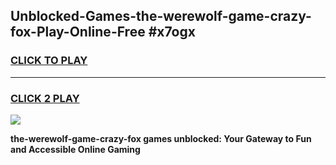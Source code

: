 
## Unblocked-Games-the-werewolf-game-crazy-fox-Play-Online-Free #x7ogx
<h3>
<a href="https://us.freeplayer.one?title=the-werewolf-game-crazy-fox&ref=10M">CLICK TO PLAY</a></h3>
<hr>

<h3>
<a href="https://us.freeplayer.one?title=the-werewolf-game-crazy-fox&ref=10M">CLICK 2 PLAY</a>
  
</h3>

<a href="https://us.freeplayer.one?title=the-werewolf-game-crazy-fox&ref=10M"><img src="https://clearcache.store/games.png"></a>


**the-werewolf-game-crazy-fox games unblocked: Your Gateway to Fun and Accessible Online Gaming**

